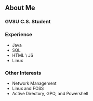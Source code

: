 ## About Me

### GVSU C.S. Student

### Experience

* Java
* SQL
* HTML \ JS
* Linux

### Other Interests

* Network Management
* Linux and FOSS
* Active Directory, GPO, and Powershell